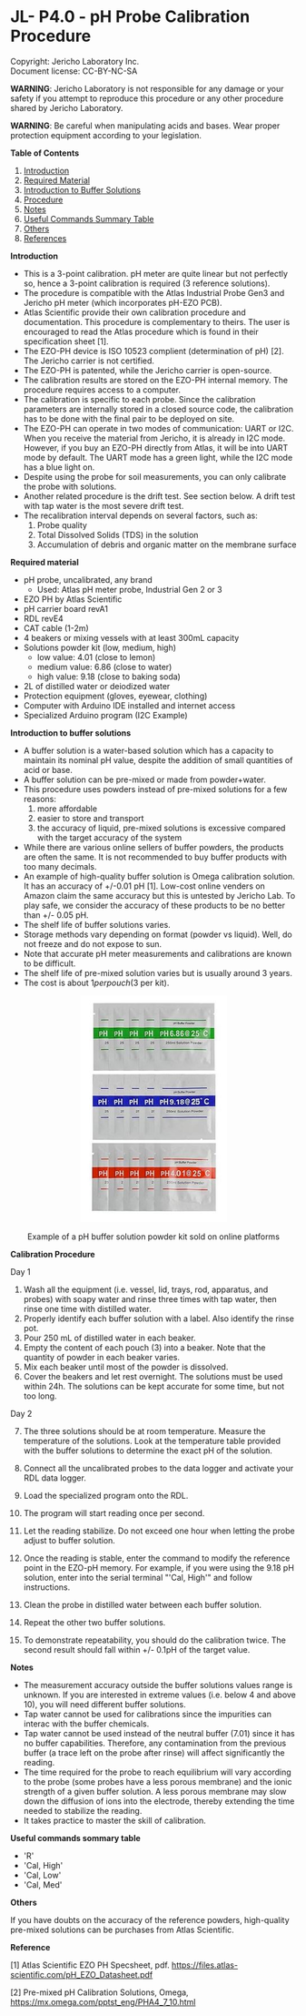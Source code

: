 JL- P4.0 - pH Probe Calibration Procedure
=============================
Copyright: Jericho Laboratory Inc.  
Document license: CC-BY-NC-SA

**WARNING**: Jericho Laboratory is not responsible for any damage or your safety if you attempt to reproduce this procedure or any other procedure shared by Jericho Laboratory.

**WARNING**: Be careful when manipulating acids and bases. Wear proper protection equipment according to your legislation.

**Table of Contents**

1. [Introduction](#introduction)
2. [Required Material](#required-material)
3. [Introduction to Buffer Solutions](#introduction-to-buffer-solutions)
4. [Procedure](#procedure)
5. [Notes](#notes)
6. [Useful Commands Summary Table](#useful-commands-summary-table)
7. [Others](#others)
8. [References](#references)


**Introduction**
- This is a 3-point calibration. pH meter are quite linear but not perfectly so, hence a 3-point calibration is required (3 reference solutions).
- The procedure is compatible with the Atlas Industrial Probe Gen3 and Jericho pH meter (which incorporates pH-EZO PCB).
- Atlas Scientific provide their own calibration procedure and documentation. This procedure is complementary to theirs. The user is encouraged to read the Atlas procedure which is found in their specification sheet [1].
- The EZO-PH device is ISO 10523 complient (determination of pH) [2]. The Jericho carrier is not certified.
- The EZO-PH is patented, while the Jericho carrier is open-source.
- The calibration results are stored on the EZO-PH internal memory. The procedure requires access to a computer.
- The calibration is specific to each probe. Since the calibration parameters are internally stored in a closed source code, the calibration has to be done with the final pair to be deployed on site.
- The EZO-PH can operate in two modes of communication: UART or I2C. When you receive the material from Jericho, it is already in I2C mode. However, if you buy an EZO-PH directly from Atlas, it will be into UART mode by default. The UART mode has a green light, while the I2C mode has a blue light on.
- Despite using the probe for soil measurements, you can only calibrate the probe with solutions.
- Another related procedure is the drift test. See section below. A drift test with tap water is the most severe drift test.
- The recalibration interval depends on several factors, such as:
  1. Probe quality
  2. Total Dissolved Solids (TDS) in the solution
  3. Accumulation of debris and organic matter on the membrane surface

**Required material**
- pH probe, uncalibrated, any brand
    - Used: Atlas pH meter probe, Industrial Gen 2 or 3
- EZO PH by Atlas Scientific
- pH carrier board revA1
- RDL revE4
- CAT cable (1-2m)
- 4 beakers or mixing vessels with at least 300mL capacity
- Solutions powder kit (low, medium, high)
    - low value: 4.01 (close to lemon)
    - medium value: 6.86 (close to water)
    - high value: 9.18 (close to baking soda)
- 2L of distilled water or deiodized water
- Protection equipment (gloves, eyewear, clothing)
- Computer with Arduino IDE installed and internet access
- Specialized Arduino program (I2C Example)

**Introduction to buffer solutions**  

- A buffer solution is a water-based solution which has a capacity to maintain its nominal pH value, despite the addition of small quantities of acid or base.
- A buffer solution can be pre-mixed or made from powder+water.
- This procedure uses powders instead of pre-mixed solutions for a few reasons:  
  1. more affordable
  2. easier to store and transport
  3. the accuracy of liquid, pre-mixed solutions is excessive compared with the target accuracy of the system
- While there are various online sellers of buffer powders, the products are often the same. It is not recommended to buy buffer products with too many decimals.
- An example of high-quality buffer solution is Omega calibration solution. It has an accuracy of +/-0.01 pH [1]. Low-cost online venders on Amazon claim the same accuracy but this is untested by Jericho Lab. To play safe, we consider the accuracy of these products to be no better than +/- 0.05 pH.
- The shelf life of buffer solutions varies.
- Storage methods vary depending on format (powder vs liquid). Well, do not freeze and do not expose to sun.
- Note that accurate pH meter measurements and calibrations are known to be difficult.
- The shelf life of pre-mixed solution varies but is usually around 3 years.
- The cost is about $1 per pouch ($3 per kit).


<figure>
<p align="center">
  <img src="../Calibration Procedures/images/ph1.jpg" 
    </p>
</figure>
<p align="center">Example of a pH buffer solution powder kit sold on online platforms

**Calibration Procedure**

Day 1

1. Wash all the equipment (i.e. vessel, lid, trays, rod, apparatus, and probes) with soapy water and rinse three times with tap water, then rinse one time with distilled water.
2. Properly identify each buffer solution with a label. Also identify the rinse pot.
3. Pour 250 mL of distilled water in each beaker.
4. Empty the content of each pouch (3) into a beaker. Note that the quantity of powder in each beaker varies.
5. Mix each beaker until most of the powder is dissolved. 
6. Cover the beakers and let rest overnight. The solutions must be used within 24h. The solutions can be kept accurate for some time, but not too long.

Day 2

7. The three solutions should be at room temperature. Measure the temperature of the solutions. Look at the temperature table provided with the buffer solutions to determine the exact pH of the solution.
7.  Connect all the uncalibrated probes to the data logger and activate your RDL data logger. 
8. Load the specialized program onto the RDL.
9. The program will start reading once per second.
9. Let the reading stabilize. Do not exceed one hour when letting the probe adjust to buffer solution.

10. Once the reading is stable, enter the command to modify the reference point in the EZO-pH memory. For example, if you were using the 9.18 pH solution, enter into the serial terminal "'Cal, High'" and follow instructions.
11. Clean the probe in distilled water between each buffer solution.
12. Repeat the other two buffer solutions.
12. To demonstrate repeatability, you should do the calibration twice. The second result should fall within +/- 0.1pH of the target value.


**Notes**
- The measurement accuracy outside the buffer solutions values range is unknown. If you are interested in extreme values (i.e. below 4 and above 10), you will need different buffer solutions.
- Tap water cannot be used for calibrations since the impurities can interac with the buffer chemicals.
- Tap water cannot be used instead of the neutral buffer (7.01) since it has no buffer capabilities. Therefore, any contamination from the previous buffer (a trace left on the probe after rinse) will affect significantly the reading.
- The time required for the probe to reach equilibrium will vary according to the probe (some probes have a less porous membrane) and the ionic strength of a given buffer solution. A less porous membrane may slow down the diffusion of ions into the electrode, thereby extending the time needed to stabilize the reading.
- It takes practice to master the skill of calibration.

**Useful commands sommary table**

- 'R'
- 'Cal, High'
- 'Cal, Low'  
- 'Cal, Med'  

**Others**  

If you have doubts on the accuracy of the reference powders, high-quality pre-mixed solutions can be purchases from Atlas Scientific.

**Reference**   

[1] Atlas Scientific EZO PH Specsheet, pdf. https://files.atlas-scientific.com/pH_EZO_Datasheet.pdf

[2] Pre-mixed pH Calibration Solutions, Omega, https://mx.omega.com/pptst_eng/PHA4_7_10.html